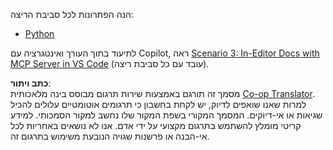 <!--
CO_OP_TRANSLATOR_METADATA:
{
  "original_hash": "c8c1a74c74f6c2d42d511daf12d0b6c5",
  "translation_date": "2025-07-14T06:33:54+00:00",
  "source_file": "09-CaseStudy/docs-mcp/solution/README.md",
  "language_code": "he"
}
-->
הנה הפתרונות לכל סביבת הריצה:
- [Python](./python/README.md)

לתיעוד בתוך העורך ואינטגרציה עם Copilot, ראה [Scenario 3: In-Editor Docs with MCP Server in VS Code](./scenario3/README.md) (עובד עם כל סביבת ריצה).

**כתב ויתור**:  
מסמך זה תורגם באמצעות שירות תרגום מבוסס בינה מלאכותית [Co-op Translator](https://github.com/Azure/co-op-translator). למרות שאנו שואפים לדיוק, יש לקחת בחשבון כי תרגומים אוטומטיים עלולים להכיל שגיאות או אי-דיוקים. המסמך המקורי בשפת המקור שלו נחשב למקור הסמכותי. למידע קריטי מומלץ להשתמש בתרגום מקצועי על ידי אדם. אנו לא נושאים באחריות לכל אי-הבנה או פרשנות שגויה הנובעת משימוש בתרגום זה.